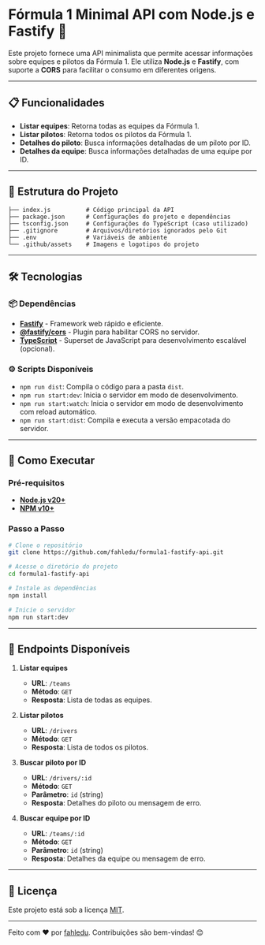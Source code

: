 # Fórmula 1 Minimal API com Node.js e Fastify 🚀

Este projeto fornece uma API minimalista que permite acessar informações sobre equipes e pilotos da Fórmula 1. Ele utiliza **Node.js** e **Fastify**, com suporte a **CORS** para facilitar o consumo em diferentes origens.

---

## 📋 Funcionalidades

- **Listar equipes**: Retorna todas as equipes da Fórmula 1.
- **Listar pilotos**: Retorna todos os pilotos da Fórmula 1.
- **Detalhes do piloto**: Busca informações detalhadas de um piloto por ID.
- **Detalhes da equipe**: Busca informações detalhadas de uma equipe por ID.

---

## 📂 Estrutura do Projeto

```plaintext
├── index.js          # Código principal da API
├── package.json      # Configurações do projeto e dependências
├── tsconfig.json     # Configurações do TypeScript (caso utilizado)
├── .gitignore        # Arquivos/diretórios ignorados pelo Git
├── .env              # Variáveis de ambiente
└── .github/assets    # Imagens e logotipos do projeto
```

---

## 🛠️ Tecnologias

### 📦 Dependências

- **[Fastify](https://www.fastify.io/)** - Framework web rápido e eficiente.
- **[@fastify/cors](https://www.fastify.io/docs/latest/Reference/CORS/)** - Plugin para habilitar CORS no servidor.
- **[TypeScript](https://www.typescriptlang.org/)** - Superset de JavaScript para desenvolvimento escalável (opcional).

### ⚙️ Scripts Disponíveis

- `npm run dist`: Compila o código para a pasta `dist`.
- `npm run start:dev`: Inicia o servidor em modo de desenvolvimento.
- `npm run start:watch`: Inicia o servidor em modo de desenvolvimento com reload automático.
- `npm run start:dist`: Compila e executa a versão empacotada do servidor.

---

## 🚀 Como Executar

### Pré-requisitos

- **[Node.js v20+](https://nodejs.org/)**  
- **[NPM v10+](https://www.npmjs.com/)**

### Passo a Passo

```bash
# Clone o repositório
git clone https://github.com/fahledu/formula1-fastify-api.git

# Acesse o diretório do projeto
cd formula1-fastify-api

# Instale as dependências
npm install

# Inicie o servidor
npm run start:dev
```

---

## 🔌 Endpoints Disponíveis

1. **Listar equipes**  
   - **URL**: `/teams`  
   - **Método**: `GET`  
   - **Resposta**: Lista de todas as equipes.  

2. **Listar pilotos**  
   - **URL**: `/drivers`  
   - **Método**: `GET`  
   - **Resposta**: Lista de todos os pilotos.  

3. **Buscar piloto por ID**  
   - **URL**: `/drivers/:id`  
   - **Método**: `GET`  
   - **Parâmetro**: `id` (string)  
   - **Resposta**: Detalhes do piloto ou mensagem de erro.  

4. **Buscar equipe por ID**  
   - **URL**: `/teams/:id`  
   - **Método**: `GET`  
   - **Parâmetro**: `id` (string)  
   - **Resposta**: Detalhes da equipe ou mensagem de erro.  

---

## 📄 Licença

Este projeto está sob a licença [MIT](LICENSE).  

---

Feito com ❤️ por [fahledu](https://github.com/fahledu/). Contribuições são bem-vindas! 😊